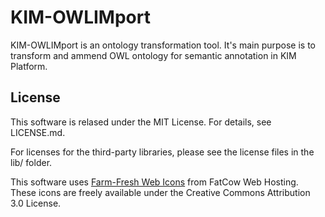 KIM-OWLIMport
=============

KIM-OWLIMport is an ontology transformation tool. It's main purpose is to transform and ammend OWL ontology
for semantic annotation in KIM Platform.


License
-------

This software is relased under the MIT License. For details, see LICENSE.md.

For licenses for the third-party libraries, please see the license files in the lib/ folder.

This software uses [Farm-Fresh Web Icons](http://www.fatcow.com/free-icons) from FatCow Web Hosting.
These icons are freely available under the Creative Commons Attribution 3.0 License.